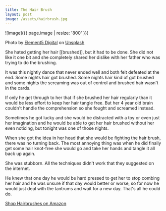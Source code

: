 ```yaml
---
title: The Hair Brush
layout: post
image: /assets/hairbrush.jpg
---
```

![image]({{ page.image | resize: '800' }})

Photo by <a href="https://unsplash.com/@element5digital?utm_content=creditCopyText&utm_medium=referral&utm_source=unsplash">Element5 Digital</a> on <a href="https://unsplash.com/photos/gray-corded-hair-dryer-and-red-comb-3bj1fSbxxe4?utm_content=creditCopyText&utm_medium=referral&utm_source=unsplash">Unsplash</a>
  

She hated getting her hair [[brushed]], but it had to be done. She did not like it one bit and she completely shared her dislike with her father who was trying to do the brushing.

It was this nightly dance that never ended well and both felt defeated at the end. Some nights hair got brushed. Some nights hair kind of got brushed and some nights the screaming was out of control and brushed hair wasn't in the cards.

If only he get through to her that if she brushed her hair regularly than it would be less effort to keep her hair tangle free. But her 4 year old brain couldn't handle the comprehension so she fought and screamed instead.

Sometimes he got lucky and she would be distracted with a toy or even just her imagination and he would be able to get her hair brushed without her even noticing, but tonight was one of those nights.

When she got the idea in her head that she would be fighting the hair brush, there was no turning back. The most annoying thing was when he did finally get some hair knot-free she would go and take her hands and tangle it all back up again.

She was stubborn. All the techniques didn't work that they suggested on the internet.

He knew that one day he would be hard pressed to get her to stop combing her hair and he was unsure if that day would better or worse, so for now he would just deal with the tantrums and wait for a new day. That's all he could do.

[Shop Hairbrushes on Amazon](https://amzn.to/3NwB9SX)
